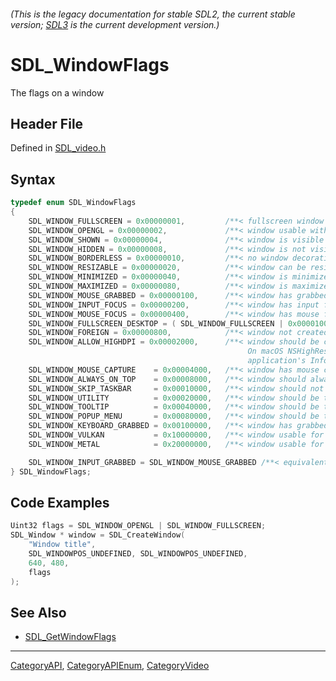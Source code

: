 ###### (This is the legacy documentation for stable SDL2, the current stable version; [SDL3](https://wiki.libsdl.org/SDL3/) is the current development version.)
# SDL_WindowFlags

The flags on a window

## Header File

Defined in [SDL_video.h](https://github.com/libsdl-org/SDL/blob/SDL2/include/SDL_video.h)

## Syntax

```c
typedef enum SDL_WindowFlags
{
    SDL_WINDOW_FULLSCREEN = 0x00000001,         /**< fullscreen window */
    SDL_WINDOW_OPENGL = 0x00000002,             /**< window usable with OpenGL context */
    SDL_WINDOW_SHOWN = 0x00000004,              /**< window is visible */
    SDL_WINDOW_HIDDEN = 0x00000008,             /**< window is not visible */
    SDL_WINDOW_BORDERLESS = 0x00000010,         /**< no window decoration */
    SDL_WINDOW_RESIZABLE = 0x00000020,          /**< window can be resized */
    SDL_WINDOW_MINIMIZED = 0x00000040,          /**< window is minimized */
    SDL_WINDOW_MAXIMIZED = 0x00000080,          /**< window is maximized */
    SDL_WINDOW_MOUSE_GRABBED = 0x00000100,      /**< window has grabbed mouse input */
    SDL_WINDOW_INPUT_FOCUS = 0x00000200,        /**< window has input focus */
    SDL_WINDOW_MOUSE_FOCUS = 0x00000400,        /**< window has mouse focus */
    SDL_WINDOW_FULLSCREEN_DESKTOP = ( SDL_WINDOW_FULLSCREEN | 0x00001000 ),
    SDL_WINDOW_FOREIGN = 0x00000800,            /**< window not created by SDL */
    SDL_WINDOW_ALLOW_HIGHDPI = 0x00002000,      /**< window should be created in high-DPI mode if supported.
                                                     On macOS NSHighResolutionCapable must be set true in the
                                                     application's Info.plist for this to have any effect. */
    SDL_WINDOW_MOUSE_CAPTURE    = 0x00004000,   /**< window has mouse captured (unrelated to MOUSE_GRABBED) */
    SDL_WINDOW_ALWAYS_ON_TOP    = 0x00008000,   /**< window should always be above others */
    SDL_WINDOW_SKIP_TASKBAR     = 0x00010000,   /**< window should not be added to the taskbar */
    SDL_WINDOW_UTILITY          = 0x00020000,   /**< window should be treated as a utility window */
    SDL_WINDOW_TOOLTIP          = 0x00040000,   /**< window should be treated as a tooltip */
    SDL_WINDOW_POPUP_MENU       = 0x00080000,   /**< window should be treated as a popup menu */
    SDL_WINDOW_KEYBOARD_GRABBED = 0x00100000,   /**< window has grabbed keyboard input */
    SDL_WINDOW_VULKAN           = 0x10000000,   /**< window usable for Vulkan surface */
    SDL_WINDOW_METAL            = 0x20000000,   /**< window usable for Metal view */

    SDL_WINDOW_INPUT_GRABBED = SDL_WINDOW_MOUSE_GRABBED /**< equivalent to SDL_WINDOW_MOUSE_GRABBED for compatibility */
} SDL_WindowFlags;
```

## Code Examples

```c
Uint32 flags = SDL_WINDOW_OPENGL | SDL_WINDOW_FULLSCREEN;
SDL_Window * window = SDL_CreateWindow(
    "Window title",
    SDL_WINDOWPOS_UNDEFINED, SDL_WINDOWPOS_UNDEFINED,
    640, 480,
    flags
);
```

## See Also

- [SDL_GetWindowFlags](SDL_GetWindowFlags)

----
[CategoryAPI](CategoryAPI), [CategoryAPIEnum](CategoryAPIEnum), [CategoryVideo](CategoryVideo)

